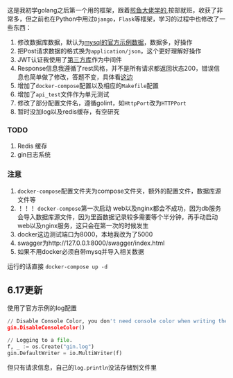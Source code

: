 这是我初学golang之后第一个用的框架，跟着[煎鱼大佬学的](https://github.com/EDDYCJY/go-gin-example),按部就班，收获了非常多，但之前也在Python中用过`Django`，`Flask`等框架，学习的过程中也修改了一些东西：


1. 修改数据库数据，默认为[mysql的官方示例数据](https://www.yiibai.com/mysql/sample-database.html)，数据多，好操作
2. 把Post请求数据的格式换为`application/json`，这个更好理解好操作
3. JWT认证我使用了[第三方库](github.com/appleboy/gin-jwt/v2)作为中间件
4. Response信息我遵循了rest风格，并不是所有请求都返回状态200，错误信息也简单做了修改，答题不变，具体看[这边](https://tech.crandom.com/post/2019/restful-status-code/)
5. 增加了`docker-compose`配置以及相应的`Makefile`配置
6. 增加了`api_test`文件作为单元测试
7. 修改了部分配置文件名，遵循golint，如`HttpPort`改为`HTTPPort`
8. 暂时没加log以及redis缓存，有空研究


### TODO
1. Redis 缓存
2. gin日志系统


### 注意

1. `docker-compose`配置文件夹为compose文件夹，额外的配置文件，数据库源文件等
2. ！！！ `docker-compose`第一次启动 web以及nginx都会不成功，因为db服务会导入数据库源文件，因为里面数据记录较多需要等个半分钟，再手动启动web以及nginx服务，这只会在第一次的时候发生
3. docker这边测试端口为8000，本地我改为了5000
4. swagger为http://127.0.0.1:8000/swagger/index.html
5. 如果不用docker必须自带mysq并导入相关数据


运行的话直接 `docker-compose up -d`

## 6.17更新

使用了官方示例的log配置
```python
// Disable Console Color, you don't need console color when writing the logs to file.
gin.DisableConsoleColor()

// Logging to a file.
f, _ := os.Create("gin.log")
gin.DefaultWriter = io.MultiWriter(f)
```
但只有请求信息，自己的`log.println`没法存储到文件里